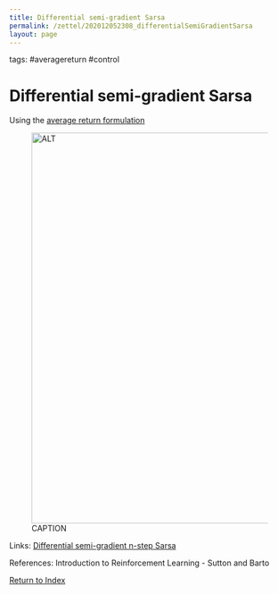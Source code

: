 ```yaml
---
title: Differential semi-gradient Sarsa
permalink: /zettel/202012052308_differentialSemiGradientSarsa
layout: page
---
```

tags: #averagereturn #control

# Differential semi-gradient Sarsa

Using the [average return formulation](TODOs)

<figure>
  <img src="/zettel/Images/ReinforcementLearning/DifferentialSemiGradientSarsaQ.png"
     alt="ALT"
     class="centerImage"
     style="width: 700px;" />
  <figcaption> CAPTION </figcaption>     
</figure>

Links: [Differential semi-gradient n-step Sarsa](202012052310_differentialSemiGradientnStepSarsa)

References: Introduction to Reinforcement Learning - Sutton and Barto

[Return to Index](index)